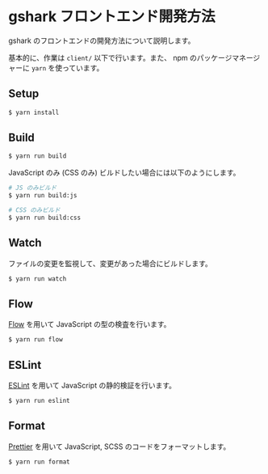 # gshark フロントエンド開発方法

gshark のフロントエンドの開発方法について説明します。

基本的に、作業は `client/` 以下で行います。また、 npm のパッケージマネージャーに `yarn` を使っています。

## Setup

```bash
$ yarn install
```

## Build

```bash
$ yarn run build
```

JavaScript のみ (CSS のみ) ビルドしたい場合には以下のようにします。

```bash
# JS のみビルド
$ yarn run build:js

# CSS のみビルド
$ yarn run build:css
```

## Watch

ファイルの変更を監視して、変更があった場合にビルドします。

```bash
$ yarn run watch
```

## Flow

[Flow](https://flow.org/) を用いて JavaScript の型の検査を行います。

```bash
$ yarn run flow
```

## ESLint

[ESLint](https://eslint.org/) を用いて JavaScript の静的検証を行います。

```bash
$ yarn run eslint
```

## Format

[Prettier](https://prettier.io/) を用いて JavaScript, SCSS のコードをフォーマットします。

```bash
$ yarn run format
```
